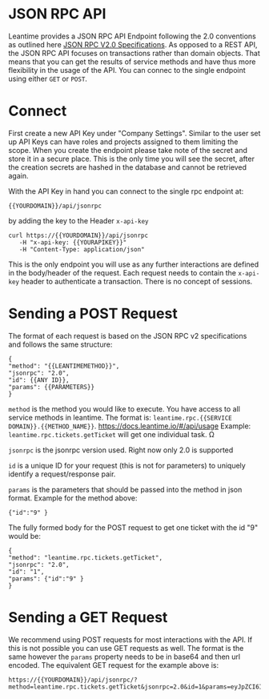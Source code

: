 # JSON RPC API  

Leantime provides a JSON RPC API Endpoint following the 2.0 conventions as outlined here [JSON RPC V2.0 Specifications](https://www.jsonrpc.org/specification).
As opposed to a REST API, the JSON RPC API focuses on transactions rather than domain objects. That means that you can get the results of service methods and have thus more flexibility in the usage of the API. 
You can connec to the single endpoint using either `GET` or `POST`. 

# Connect

First create a new API Key under "Company Settings". Similar to the user set up API Keys can have roles and projects assigned to them limiting the scope. 
When you create the endpoint please take note of the secret and store it in a secure place. This is the only time you will see the secret, after the creation secrets are hashed in the database and cannot be retrieved again.

With the API Key in hand you can connect to the single rpc endpoint at:

```
{{YOURDOMAIN}}/api/jsonrpc
```

by adding the key to the Header `x-api-key` 

```
curl https://{{YOURDOMAIN}}/api/jsonrpc
   -H "x-api-key: {{YOURAPIKEY}}"
   -H "Content-Type: application/json"
```

This is the only endpoint you will use as any further interactions are defined in the body/header of the request. 
Each request needs to contain the `x-api-key` header to authenticate a transaction. There is no concept of sessions. 

# Sending a POST Request

The format of each request is based on the JSON RPC v2 specifications and follows the same structure:

```
{
"method": "{{LEANTIMEMETHOD}}",
"jsonrpc": "2.0",
"id": {{ANY ID}},
"params": {{PARAMETERS}}
} 

```

`method` is the method you would like to execute. You have access to all service methods in leantime. The format is: `leantime.rpc.{{SERVICE DOMAIN}}.{{METHOD_NAME}}`. https://docs.leantime.io/#/api/usage
Example: `leantime.rpc.tickets.getTicket` will get one individual task. Ω

`jsonrpc` is the jsonrpc version used. Right now only 2.0 is supported

`id` is a unique ID for your request (this is not for parameters) to uniquely identify a request/response pair.

`params` is the parameters that should be passed into the method in json format. Example for the method above: 

```
{"id":"9" }
```

The fully formed body for the POST request to get one ticket with the id "9" would be:

```
{
"method": "leantime.rpc.tickets.getTicket",
"jsonrpc": "2.0",
"id": "1",
"params": {"id":"9" }
} 
```

# Sending a GET Request

We recommend using POST requests for most interactions with the API. If this is not possible you can use GET requests as well. The format is the same however the `params` property needs to be in base64 and then url encoded. The equivalent GET request for the example above is:

```
https://{{YOURDOMAIN}}/api/jsonrpc/?method=leantime.rpc.tickets.getTicket&jsonrpc=2.0&id=1&params=eyJpZCI6IjkifQ%3D%3D
```


